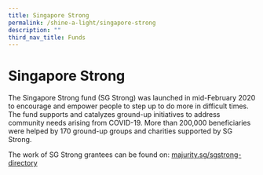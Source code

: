 ```yaml
---
title: Singapore Strong
permalink: /shine-a-light/singapore-strong
description: ""
third_nav_title: Funds
---
```

# Singapore Strong

The Singapore Strong fund (SG Strong) was launched in mid-February 2020 to encourage and empower people to step up to do more in difficult times. The fund supports and catalyzes ground-up initiatives to address community needs arising from COVID-19. More than 200,000 beneficiaries were helped by 170 ground-up groups and charities supported by SG Strong. 

The work of SG Strong grantees can be found on: [majurity.sg/sgstrong-directory](majurity.sg/sgstrong-directory)